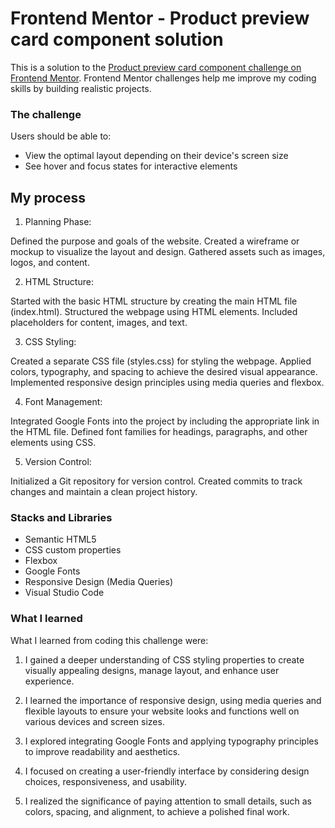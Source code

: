 # Frontend Mentor - Product preview card component solution

This is a solution to the [Product preview card component challenge on Frontend Mentor](https://www.frontendmentor.io/challenges/product-preview-card-component-GO7UmttRfa). Frontend Mentor challenges help me improve my coding skills by building realistic projects. 

### The challenge

Users should be able to:

- View the optimal layout depending on their device's screen size
- See hover and focus states for interactive elements

## My process
1. Planning Phase:

Defined the purpose and goals of the website.
Created a wireframe or mockup to visualize the layout and design.
Gathered assets such as images, logos, and content.

2. HTML Structure:

Started with the basic HTML structure by creating the main HTML file (index.html).
Structured the webpage using HTML elements.
Included placeholders for content, images, and text.

3. CSS Styling:

Created a separate CSS file (styles.css) for styling the webpage.
Applied colors, typography, and spacing to achieve the desired visual appearance.
Implemented responsive design principles using media queries and flexbox.

4. Font Management:

Integrated Google Fonts into the project by including the appropriate link in the HTML file.
Defined font families for headings, paragraphs, and other elements using CSS.

5. Version Control:

Initialized a Git repository for version control.
Created commits to track changes and maintain a clean project history.

### Stacks and Libraries

- Semantic HTML5 
- CSS custom properties
- Flexbox
- Google Fonts
- Responsive Design (Media Queries)
- Visual Studio Code 


### What I learned

What I learned from coding this challenge were:

1. I gained a deeper understanding of CSS styling properties to create visually appealing designs, manage layout, and enhance user experience.

2. I learned the importance of responsive design, using media queries and flexible layouts to ensure your website looks and functions well on various devices and screen sizes.

3. I explored integrating Google Fonts and applying typography principles to improve readability and aesthetics.

4. I focused on creating a user-friendly interface by considering design choices, responsiveness, and usability.

5.  I realized the significance of paying attention to small details, such as colors, spacing, and alignment, to achieve a polished final work.